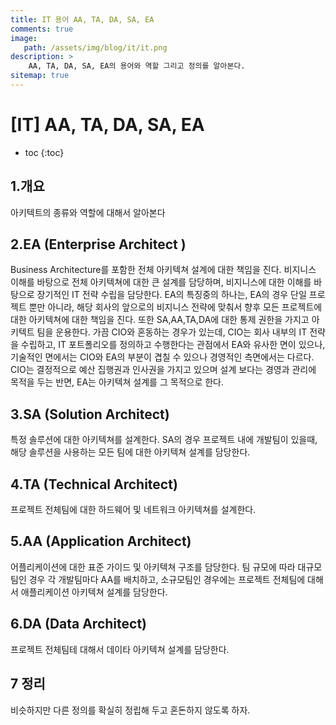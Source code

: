 ```yaml
---
title: IT 용어 AA, TA, DA, SA, EA
comments: true
image: 
   path: /assets/img/blog/it/it.png 
description: >
    AA, TA, DA, SA, EA의 용어와 역할 그리고 정의를 알아본다.
sitemap: true
---
```


# [IT] AA, TA, DA, SA, EA

* toc
{:toc}


## 1.개요
아키텍트의 종류와 역할에 대해서 알아본다


## 2.EA (Enterprise Architect )
Business Architecture를 포함한 전체 아키텍쳐 설계에 대한 책임을 진다. 비지니스 이해를 바탕으로 전체 아키텍쳐에 대한 큰 설계를 담당하며, 비지니스에 대한 이해를 바탕으로 장기적인 IT 전략 수립을 담당한다. EA의 특징중의 하나는, EA의 경우 단일 프로젝트 뿐만 아니라, 해당 회사의 앞으로의 비지니스 전략에 맞춰서 향후 모든 프로젝트에 대한 아키텍쳐에 대한 책임을 진다. 또한 SA,AA,TA,DA에 대한 통제 권한을 가지고 아키텍트 팀을 운용한다. 가끔 CIO와 혼동하는 경우가 있는데, CIO는 회사 내부의 IT 전략을 수립하고, IT 포트폴리오를 정의하고 수행한다는 관점에서 EA와 유사한 면이 있으나, 기술적인 면에서는 CIO와 EA의 부분이 겹칠 수 있으나 경영적인 측면에서는 다르다. CIO는 결정적으로 예산 집행권과 인사권을 가지고 있으며 설계 보다는 경영과 관리에 목적을 두는 반면, EA는 아키텍쳐 설계를 그 목적으로 한다.


## 3.SA (​Solution Architect)
특정 솔루션에 대한 아키텍쳐를 설계한다. SA의 경우 프로젝트 내에 개발팀이 있을때, 해당 솔루션을 사용하는 모든 팀에 대한 아키텍쳐 설계를 담당한다.


## 4.TA (Technical Architect)
프로젝트 전체팀에 대한 하드웨어 및 네트워크 아키텍쳐를 설계한다.


## 5.AA (Application Architect)
어플리케이션에 대한 표준 가이드 및 아키텍쳐 구조를 담당한다. 팀 규모에 따라 대규모 팀인 경우 각 개발팀마다 AA를 배치하고, 소규모팀인 경우에는 프로젝트 전체팀에 대해서 애플리케이션 아키텍쳐 설계를 담당한다.

## 6.DA (Data Architect)
프로젝트 전체팀테 대해서 데이타 아키텍쳐 설계를 담당한다.

## 7 정리 
비슷하지만 다른 정의를 확실히 정립해 두고 혼돈하지 않도록 하자.
